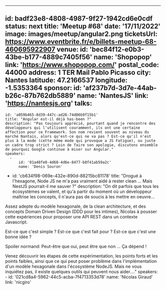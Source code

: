 ---
id: badf23e8-4808-4987-9f27-1942cd6e0cdf
status: next
title: 'Meetup #68'
date: '17/11/2022'
image: images/meetup/angular2.png
ticketsUrl: https://www.eventbrite.fr/e/billets-meetup-68-460695922907
venue:
  id: 'bec84f12-e0b3-43be-b177-4889c7405f56'
  name: 'Shopopop'
  link: 'https://www.shopopop.com/'
  postal_code: 44000
  address: 1 TER Mail Pablo Picasso
  city: Nantes
  latitude: 47.2166537
  longitude: -1.5353364
sponsor:
    id: 'af237b7d-3d7e-44ab-b26c-87b762db5889'
    name: 'NantesJS'
    link: 'https://nantesjs.org'
talks:
  -
    id: 'a059b465-8d39-447c-ad26-74d06b9f15b1'
    title: "Angular est-il déjà has-been ?"
    description: "Pas toujours apprécié, pourtant quand je rencontre des développeurs qui l'utilisent couramment, ils ont une certaine affection pour ce Framework. Son nom revient souvent au niveau du marché Nantais, alors qu'est-ce qui ne va pas ? Est-ce qu'il n'est plus à la mode (cette même mode qui provoque a JS Fatigue), ou juste un cadre trop strict ? Loin de faire son apologie, discutons ensemble de pourquoi Google continue à miser sur Angular."
    speakers:
      -
          id: '01a48fe0-4d68-4d6e-8477-b8f41ab59a2c'
          name: 'Denis Souron'
  -
    id: 'cb634f98-069e-432e-890d-88215bc81178'
    title: "Drogué à l'hexagone, Node JS ne m'a pas vraiment aidé à rester clean ... Mais NestJS pourrait-il me sauver ?"
    description: "On dit parfois que tous les écosystèmes se valent, et qu'a partir du moment où un développeur maîtrise les concepts, il n'aura pas de soucis à les mettre en oeuvre...

Assez adepte du modèle hexagonale, de la clean architecture, et des concepts Domain Driven Design (DDD pour les intimes), Nicolas à pousser cette expériences pour proposer une API REST dans un contexte Javascript.

Est-ce que c'est simple ?
Est-ce que c'est fait pour ?
Est-ce que c'est une bonne idée ?

Spoiler normand: Peut-être que oui, peut être que non ... Ça dépend !

Venez découvrir les étapes de cette expérimentation, les points forts et les points faibles, ainsi que ce qui peut poser problème dans l'implémentation d'un modèle hexagonale dans l'écosystème NodeJS. Mais ne vous inquiétez pas, il existe quelques outils qui peuvent nous aider...."
    speakers:
      -
          id: '021cd8a4-5962-44c5-acba-7f4713353d78'
          name: 'Nicolas Giraud'
          link: 'nicgiro'
